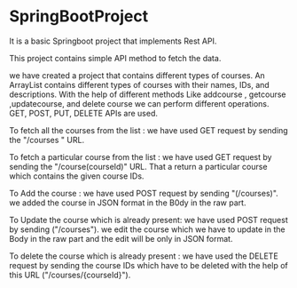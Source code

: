 # SpringBootProject
It is a basic Springboot project that implements Rest API.

This project contains simple API method to fetch the data.

we have created a project that contains different types of courses. An ArrayList contains different types of courses with their names, IDs, and descriptions.
With the help of different methods Like addcourse , getcourse ,updatecourse, and delete course we can perform different operations.
GET, POST, PUT, DELETE APIs are used.

To fetch all the courses from the list :
we have used GET request by sending the "/courses " URL.

To fetch a particular course from the list :
we have used GET request by sending the "/course(courseId)" URL. That a return a particular course which contains the given  course IDs.

To Add the course :
we have used POST request by sending "(/courses)". we added the course in JSON format in the B0dy in the raw part.


To Update the course which is already present:
we have used POST request by sending ("/courses"). we edit the course which we have to update in the Body in the raw part and the edit will be only in JSON format.

To delete the course which is already present :
we have used the DELETE request by sending the course IDs which have to be deleted with the help of this URL ("/courses/{courseId}").
